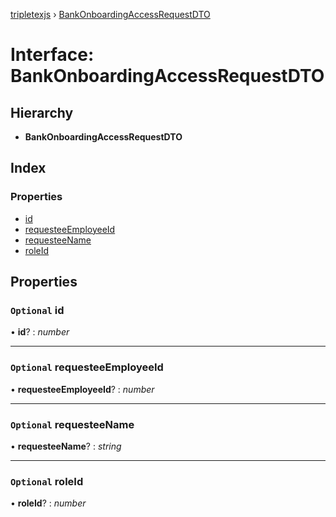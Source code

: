 [tripletexjs](../README.md) › [BankOnboardingAccessRequestDTO](bankonboardingaccessrequestdto.md)

# Interface: BankOnboardingAccessRequestDTO

## Hierarchy

* **BankOnboardingAccessRequestDTO**

## Index

### Properties

* [id](bankonboardingaccessrequestdto.md#optional-id)
* [requesteeEmployeeId](bankonboardingaccessrequestdto.md#optional-requesteeemployeeid)
* [requesteeName](bankonboardingaccessrequestdto.md#optional-requesteename)
* [roleId](bankonboardingaccessrequestdto.md#optional-roleid)

## Properties

### `Optional` id

• **id**? : *number*

___

### `Optional` requesteeEmployeeId

• **requesteeEmployeeId**? : *number*

___

### `Optional` requesteeName

• **requesteeName**? : *string*

___

### `Optional` roleId

• **roleId**? : *number*
